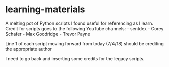 # learning-materials
A melting pot of Python scripts I found useful for referencing as I learn.
Credit for scripts goes to the following YouTube channels:
    - sentdex
    - Corey Schafer
    - Max Goodridge
    - Trevor Payne

Line 1 of each script moving forward from today (7/4/18) should be crediting the appropriate author

I need to go back and inserting some credits for the legacy scripts.
